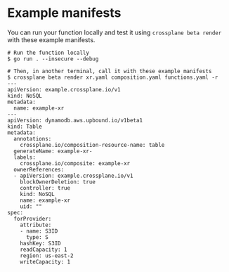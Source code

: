 # Example manifests

You can run your function locally and test it using `crossplane beta render`
with these example manifests.

```shell
# Run the function locally
$ go run . --insecure --debug
```

```shell
# Then, in another terminal, call it with these example manifests
$ crossplane beta render xr.yaml composition.yaml functions.yaml -r
---
apiVersion: example.crossplane.io/v1
kind: NoSQL
metadata:
  name: example-xr
---
apiVersion: dynamodb.aws.upbound.io/v1beta1
kind: Table
metadata:
  annotations:
    crossplane.io/composition-resource-name: table
  generateName: example-xr-
  labels:
    crossplane.io/composite: example-xr
  ownerReferences:
  - apiVersion: example.crossplane.io/v1
    blockOwnerDeletion: true
    controller: true
    kind: NoSQL
    name: example-xr
    uid: ""
spec:
  forProvider:
    attribute:
    - name: S3ID
      type: S
    hashKey: S3ID
    readCapacity: 1
    region: us-east-2
    writeCapacity: 1
```
